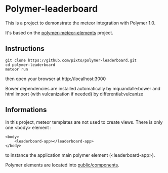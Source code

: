 # Polymer-leaderboard

This is a project to demonstrate the meteor integration with Polymer 1.0.

It's based on the [polymer-meteor-elements](https://github.com/pixto/polymer-meteor-elements) project.

## Instructions

```
git clone https://github.com/pixto/polymer-leaderboard.git
cd polymer-leaderboard
meteor run
```
then open your browser at http://localhost:3000

Bower dependencies are installed automatically by mquandalle:bower and
html import (with vulcanization if needed) by differential:vulcanize

## Informations

In this project, meteor templates are not used to create views. There is only one &lt;body&gt; element :
```
<body>
    <leaderboard-app></leaderboard-app>
</body>
```
to instance the application main polymer element (&lt;leaderboard-app&gt;).

Polymer elements are located into [public/components](public/components).
